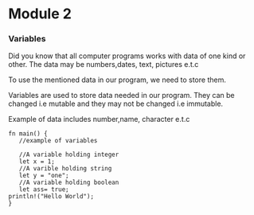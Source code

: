 # Module 2

### Variables
Did you know that all computer programs works with data of one kind or other. The data may be numbers,dates, text, pictures e.t.c

To use the mentioned data in our program, we need to store them. 

Variables are used to store data needed in our program. They can be changed i.e mutable and they may not be changed i.e immutable.

Example of data includes number,name, character e.t.c

 ```rust,editable
fn main() {
    //example of variables

    //A variable holding integer
    let x = 1;
    //A varible holding string
    let y = "one";
    //A variable holding boolean
    let ass= true;
println!("Hello World");
}
```


